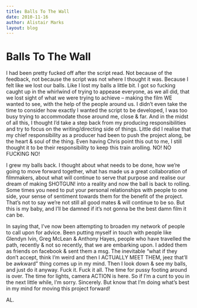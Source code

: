 ```yaml
---
title: Balls To The Wall
date: 2010-11-16
author: Alistair Marks
layout: blog
---
```

# Balls To The Wall

I had been pretty fucked off after the script read. Not because of the feedback, not because the script was not where I thought it was. Because I felt like we lost our balls. Like I lost my balls a little bit. I got so fucking caught up in the whirlwind of trying to appease everyone, as we all did, that we lost sight of what we were trying to achieve – making the film WE wanted to see, with the help of the people around us. I didn’t even take the time to consider how exactly I wanted the script to be developed, I was too busy trying to accommodate those around me, close & far. And in the midst of all this, I thought I’d take a step back from my producing responsibilities and try to focus on the writing/directing side of things. Little did I realise that my chief responsibility as a producer had been to push the project along, be the heart & soul of the thing. Even having Chris point this out to me, I still thought it to be their responsibility to keep this train arolling. NO! NO FUCKING NO!

I grew my balls back. I thought about what needs to be done, how we’re going to move forward together, what has made us a great collaboration of filmmakers, about what will continue to serve that purpose and realise our dream of making SHOTGUN! into a reality and now the ball is back to rolling. Some times you need to put your personal relationships with people to one side, your sense of sentiment towards them for the benefit of the project. That’s not to say we’re not still all good mates & will continue to be so. But this is my baby, and I’ll be damned if it’s not gonna be the best damn film it can be.

In saying that, I’ve now been attempting to broaden my network of people to call upon for advice. Been putting myself in touch with people like Glendyn Ivin, Greg McLean & Anthony Hayes, people who have travelled the path, recently & not so recently, that we are embarking upon. I added them as friends on facebook & sent them a msg. The inevitable “what if they don’t accept, think I’m weird and then I ACTUALLY MEET THEM, jeez that’ll be awkward” thing comes up in my mind. Then I look down & see my balls, and just do it anyway. Fuck it. Fuck it all. The time for pussy footing around is over. The time for lights, camera ACTION is here. So if I’m a cunt to you in the next little while, I’m sorry. Sincerely. But know that I’m doing what’s best in my mind for moving this project forward!

AL.